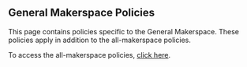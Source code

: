 ## General Makerspace Policies

This page contains policies specific to the General Makerspace. These policies apply in addition to the all-makerspace policies. 

To access the all-makerspace policies, [click here](/Makerspace%20Policies).